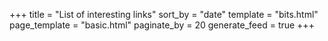 +++
title = "List of interesting links"
sort_by = "date"
template = "bits.html"
page_template = "basic.html"
paginate_by = 20
generate_feed = true
+++
